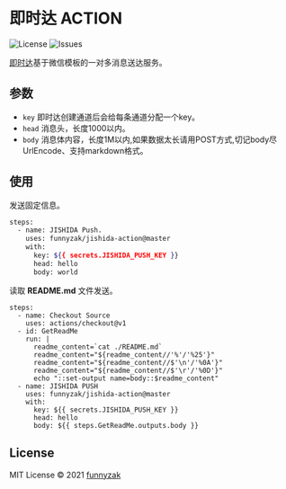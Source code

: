 # 即时达 ACTION

![License][license-image]
![Issues][issues-image]

[即时达](http://push.ijingniu.cn)基于微信模板的一对多消息送达服务。

## 参数

- `key` 即时达创建通道后会给每条通道分配一个key。
- `head` 消息头，长度1000以内。
- `body` 消息体内容，长度1M以内,如果数据太长请用POST方式,切记body尽UrlEncode、支持markdown格式。


## 使用

发送固定信息。

```bash
steps:
  - name: JISHIDA Push.
    uses: funnyzak/jishida-action@master
    with:
      key: ${{ secrets.JISHIDA_PUSH_KEY }}
      head: hello
      body: world
```

读取 __README.md__ 文件发送。

```
steps:
  - name: Checkout Source
    uses: actions/checkout@v1
  - id: GetReadMe
    run: |
      readme_content=`cat ./README.md`
      readme_content="${readme_content//'%'/'%25'}"
      readme_content="${readme_content//$'\n'/'%0A'}"
      readme_content="${readme_content//$'\r'/'%0D'}"
      echo "::set-output name=body::$readme_content"
  - name: JISHIDA PUSH
    uses: funnyzak/jishida-action@master
    with:
      key: ${{ secrets.JISHIDA_PUSH_KEY }}
      head: hello
      body: ${{ steps.GetReadMe.outputs.body }}
```

## License

MIT License © 2021 [funnyzak](https://github.com/funnyzak)


[license-image]: https://img.shields.io/static/v1?label=licence&message=MIT&color=Green
[issues-image]: https://img.shields.io/github/issues/funnyzak/jishida-action
